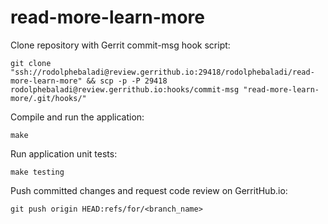 # read-more-learn-more

Clone repository with Gerrit commit-msg hook script: 
```
git clone "ssh://rodolphebaladi@review.gerrithub.io:29418/rodolphebaladi/read-more-learn-more" && scp -p -P 29418 rodolphebaladi@review.gerrithub.io:hooks/commit-msg "read-more-learn-more/.git/hooks/"
```

Compile and run the application:
```
make
```

Run application unit tests:
```
make testing
```

Push committed changes and request code review on GerritHub.io:
```
git push origin HEAD:refs/for/<branch_name>
```

